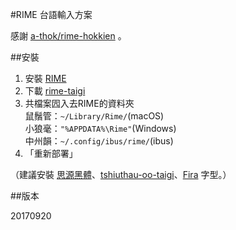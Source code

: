 #RIME 台語輸入方案

感謝 [a-thok/rime-hokkien](https://github.com/a-thok/rime-hokkien) 。

##安裝

1. 安裝 [RIME](http://rime.im)
2. 下載 [rime-taigi](https://github.com/glll4678/rime-taigi/archive/master.zip)
3. 共檔案囥入去RIME的資料夾    
	鼠鬚管：`~/Library/Rime/`(macOS)  
	小狼毫：`"%APPDATA%\Rime"`(Windows)  
	中州韻：`~/.config/ibus/rime/`(ibus)
4. 「重新部署」

（建議安裝 [思源黑體](https://github.com/adobe-fonts/source-han-sans)、[tshiuthau-oo-taigi](https://github.com/glll4678/tshiu-thau-oo)、[Fira](https://github.com/mozilla/Fira) 字型。）

##版本

20170920